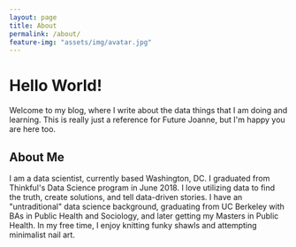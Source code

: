 ```yaml
---
layout: page
title: About
permalink: /about/
feature-img: "assets/img/avatar.jpg"
---
```


<h1>Hello World!</h1>
Welcome to my blog, where I write about the data things that I am doing and learning.  This is really just a reference for Future Joanne, but I'm happy you are here too.


<H2>About Me</H2>
I am a data scientist, currently based Washington, DC. I graduated from Thinkful's Data Science program in June 2018.  I love  utilizing data to find the truth, create solutions, and tell data-driven stories. I have an "untraditional" data science background, graduating from UC Berkeley with BAs in Public Health and Sociology, and later getting my Masters in Public Health.  In my free time, I enjoy knitting funky shawls and attempting minimalist nail art.
